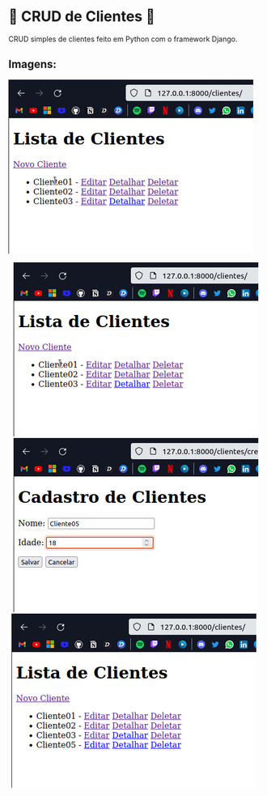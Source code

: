 # 🐍 CRUD de Clientes 🐍

CRUD simples de clientes feito em Python com o framework Django.

## Imagens:

![imagem um](./readmefiles/img01.png)

<div align="center">
  <img src="./readmefiles/img01.png">
  <img src="./readmefiles/img02.png">
  <img src="./readmefiles/img03.png">
  <img src="">
  <img src="">
</div>
